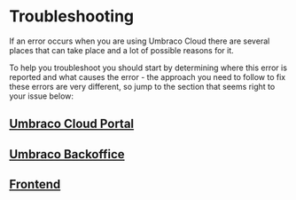 # Troubleshooting

If an error occurs when you are using Umbraco Cloud there are several places that can take place and a lot of possible reasons for it. 

To help you troubleshoot you should start by determining where this error is reported and what causes the error - the approach you need to follow to fix these errors are very different, so jump to the section that seems right to your issue below:

## [Umbraco Cloud Portal](troubleshooting-portal)

## [Umbraco Backoffice](troubleshooting-backoffice)

## [Frontend](troubleshooting-frontend)